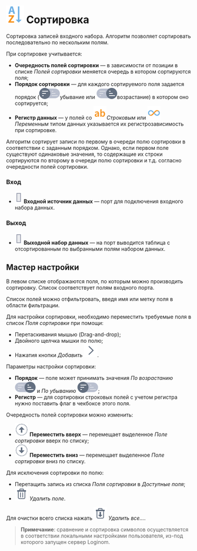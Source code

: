 # ![Сортировка](../../images/icons/vendors/sorting.svg) Сортировка

Сортировка записей входного набора. Алгоритм позволяет сортировать последовательно по нескольким полям.

При сортировке учитывается:

* **Очередность полей сортировки** — в зависимости от позиции в списке *Полей сортировки* меняется очередь в котором сортируются поля;
* **Порядок сортировки** — для каждого сортируемого поля задается порядок (![По убыванию](../../images/icons/sorting/order-switcher-desc_default.svg)убывание или ![По возрастанию](../../images/icons/sorting/order-switcher-asc_default.svg)возрастание) в котором оно сортируется;
* **Регистр данных** — у полей со ![Строковый тип](../../images/icons/data-types/string_default.svg)*Строковым* или ![Переменный](../../images/icons/data-types/variant_default.svg) *Переменным* типом данных указывается их регистрозависимость при сортировке.

Алгоритм сортирует записи по первому в очереди полю сортировки в соответствии с заданным порядком. Однако, если первом поле существуют одинаковые значения, то содержащие их строки сортируются по второму в очереди полю сортировки и т.д. согласно очередности полей сортировки.

### Вход

* ![Входной источник данных](../../images/icons/ports/input_table_inactive.svg) **Входной источник данных** — порт для подключения входного набора данных.

### Выход

* ![Выходной источник данных](../../images/icons/ports/input_table_inactive.svg) **Выходной набор данных** — на порт выводится таблица с отсортированным по выбранными полям набором данных.

## Мастер настройки

В левом списке отображаются поля, по которым можно производить сортировку. Список соответствует полям входного порта.

Список полей можно отфильтровать, введя имя или метку поля в области фильтрации.

Для настройки сортировки, необходимо переместить требуемые поля в список *Поля сортировки* при помощи:

* Перетаскивания мышью (Drag-and-drop);
* Двойного щелчка мышки по полю;
* Нажатия кнопки *Добавить* ![Добавить](../../images/icons/toolbar-controls/arrow-r_default.svg).

Параметры настройки сортировки:

* **Порядок** — поле может принимать значения *По возрастанию* ![По возрастанию](../../images/icons/sorting/order-switcher-asc_default.svg) и *По убыванию* ![По убыванию](../../images/icons/sorting/order-switcher-desc_default.svg);
* **Регистр** — для сортировки строковых полей с учетом регистра нужно поставить флаг в чекбоксе этого поля.

Очередность полей сортировки можно изменить:

* ![Вверх](../../images/icons/toolbar-controls/moveup_default.svg) **Переместить вверх** — перемещает выделенное *Поле сортировки* вверх по списку;
* ![Вниз](../../images/icons/toolbar-controls/movedown_default.svg) **Переместить вниз** — перемещает выделенное *Поле сортировки* вниз по списку.

Для исключения сортировки по полю:

* Перетащить запись из списка *Поля сортировки* в *Доступные поля*;
* ![Удалить](../../images/icons/toolbar-controls/delete_default.svg) *Удалить поле*.

Для очистки всего списка нажать ![Удалить все](../../images/icons/toolbar-controls/delete-all_default.svg) *Удалить все...*.

>**Примечание**: сравнение и сортировка символов осуществляется в соответствии локальными настройками пользователя, из-под которого запущен сервер Loginom.
